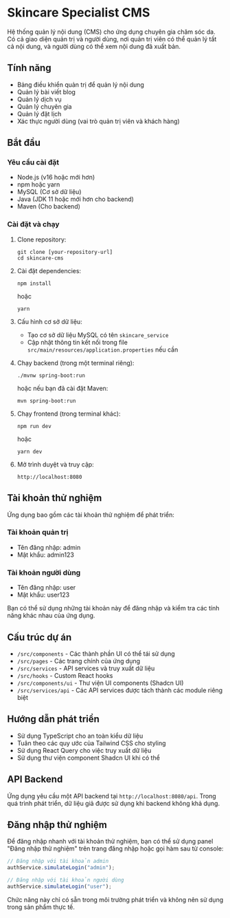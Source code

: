 
# Skincare Specialist CMS

Hệ thống quản lý nội dung (CMS) cho ứng dụng chuyên gia chăm sóc da. Có cả giao diện quản trị và người dùng, nơi quản trị viên có thể quản lý tất cả nội dung, và người dùng có thể xem nội dung đã xuất bản.

## Tính năng

- Bảng điều khiển quản trị để quản lý nội dung
- Quản lý bài viết blog
- Quản lý dịch vụ
- Quản lý chuyên gia
- Quản lý đặt lịch
- Xác thực người dùng (vai trò quản trị viên và khách hàng)

## Bắt đầu

### Yêu cầu cài đặt

- Node.js (v16 hoặc mới hơn)
- npm hoặc yarn
- MySQL (Cơ sở dữ liệu)
- Java (JDK 11 hoặc mới hơn cho backend)
- Maven (Cho backend)

### Cài đặt và chạy

1. Clone repository:
   ```
   git clone [your-repository-url]
   cd skincare-cms
   ```

2. Cài đặt dependencies:
   ```
   npm install
   ```
   hoặc
   ```
   yarn
   ```

3. Cấu hình cơ sở dữ liệu:
   - Tạo cơ sở dữ liệu MySQL có tên `skincare_service`
   - Cập nhật thông tin kết nối trong file `src/main/resources/application.properties` nếu cần

4. Chạy backend (trong một terminal riêng):
   ```
   ./mvnw spring-boot:run
   ```
   hoặc nếu bạn đã cài đặt Maven:
   ```
   mvn spring-boot:run
   ```

5. Chạy frontend (trong terminal khác):
   ```
   npm run dev
   ```
   hoặc
   ```
   yarn dev
   ```

6. Mở trình duyệt và truy cập:
   ```
   http://localhost:8080
   ```

## Tài khoản thử nghiệm

Ứng dụng bao gồm các tài khoản thử nghiệm để phát triển:

### Tài khoản quản trị
- Tên đăng nhập: admin
- Mật khẩu: admin123

### Tài khoản người dùng
- Tên đăng nhập: user
- Mật khẩu: user123

Bạn có thể sử dụng những tài khoản này để đăng nhập và kiểm tra các tính năng khác nhau của ứng dụng.

## Cấu trúc dự án

- `/src/components` - Các thành phần UI có thể tái sử dụng
- `/src/pages` - Các trang chính của ứng dụng
- `/src/services` - API services và truy xuất dữ liệu
- `/src/hooks` - Custom React hooks
- `/src/components/ui` - Thư viện UI components (Shadcn UI)
- `/src/services/api` - Các API services được tách thành các module riêng biệt

## Hướng dẫn phát triển

- Sử dụng TypeScript cho an toàn kiểu dữ liệu
- Tuân theo các quy ước của Tailwind CSS cho styling
- Sử dụng React Query cho việc truy xuất dữ liệu
- Sử dụng thư viện component Shadcn UI khi có thể

## API Backend

Ứng dụng yêu cầu một API backend tại `http://localhost:8080/api`. Trong quá trình phát triển, dữ liệu giả được sử dụng khi backend không khả dụng.

## Đăng nhập thử nghiệm

Để đăng nhập nhanh với tài khoản thử nghiệm, bạn có thể sử dụng panel "Đăng nhập thử nghiệm" trên trang đăng nhập hoặc gọi hàm sau từ console:

```javascript
// Đăng nhập với tài khoản admin
authService.simulateLogin("admin");

// Đăng nhập với tài khoản người dùng
authService.simulateLogin("user");
```

Chức năng này chỉ có sẵn trong môi trường phát triển và không nên sử dụng trong sản phẩm thực tế.
